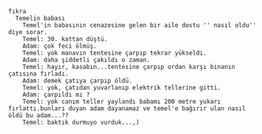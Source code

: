 
    fıkra
      Temelin babası
        Temel'in babasının cenazesine gelen bir aile dostu '' nasıl oldu'' diye sorar.
        Temel: 30. kattan düştü.
        Adam: çok feci ölmüş.
        Temel: yok manavın tentesine çarpıp tekrar yükseldi.
        Adam: daha şiddetli çakıldı o zaman.
        Temel: hayır, kasabın...tentesine çarpıp ordan karşı binanın çatısına fırladı.
        Adam: demek çatıya çarpıp öldü.
        Temel: yok, çatıdan yuvarlanıp elektrik tellerine gitti.
        Adam: çarpıldı mı ?
        Temel: yok canım teller yaylandı babamı 200 metre yukarı fırlattı.bunları duyan adam dayanamaz ve temel'e bağırır ulan nasıl öldü bu adam...??
        Temel: baktık durmuyo vurduk...,)
